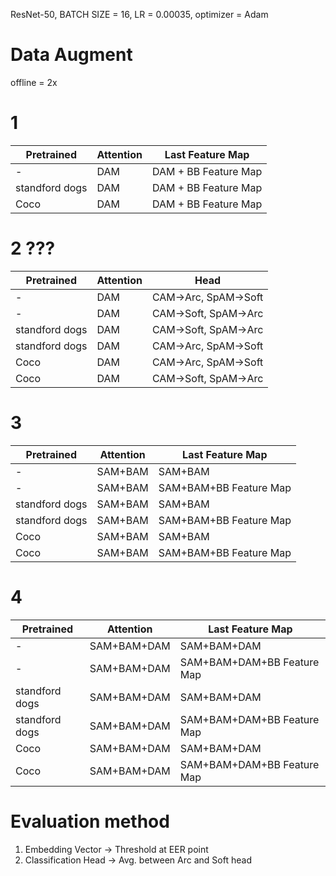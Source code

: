 ResNet-50, BATCH SIZE = 16, LR = 0.00035, optimizer = Adam

# Data Augment
offline = 2x

# 1 

| Pretrained     | Attention | Last Feature Map     |
| -------------- | --------- | -------------------- |
| -              | DAM       | DAM + BB Feature Map |
| standford dogs | DAM       | DAM + BB Feature Map |
| Coco           | DAM       | DAM + BB Feature Map |

# 2 ???

| Pretrained     | Attention | Head                 |
| -------------- | --------- | -------------------- |
| -              | DAM       | CAM->Arc, SpAM->Soft |
| -              | DAM       | CAM->Soft, SpAM->Arc |
| standford dogs | DAM       | CAM->Soft, SpAM->Arc |
| standford dogs | DAM       | CAM->Arc, SpAM->Soft |
| Coco           | DAM       | CAM->Arc, SpAM->Soft |
| Coco           | DAM       | CAM->Soft, SpAM->Arc |

# 3

| Pretrained     | Attention | Last Feature Map |
| -------------- | --------- | ---------------- |
| -              | SAM+BAM   | SAM+BAM          |
| -              | SAM+BAM   | SAM+BAM+BB Feature Map         |
| standford dogs | SAM+BAM   | SAM+BAM          |
| standford dogs | SAM+BAM   | SAM+BAM+BB Feature Map          |
| Coco           | SAM+BAM   | SAM+BAM          |
| Coco           | SAM+BAM   | SAM+BAM+BB Feature Map          |

# 4

| Pretrained     | Attention   | Last Feature Map           |
| -------------- | ----------- | -------------------------- |
| -              | SAM+BAM+DAM | SAM+BAM+DAM                |
| -              | SAM+BAM+DAM | SAM+BAM+DAM+BB Feature Map |
| standford dogs | SAM+BAM+DAM | SAM+BAM+DAM                |
| standford dogs | SAM+BAM+DAM | SAM+BAM+DAM+BB Feature Map |
| Coco           | SAM+BAM+DAM | SAM+BAM+DAM                |
| Coco           | SAM+BAM+DAM | SAM+BAM+DAM+BB Feature Map |

# Evaluation method

1. Embedding Vector -> Threshold at EER point
2. Classification Head -> Avg. between Arc and Soft head
